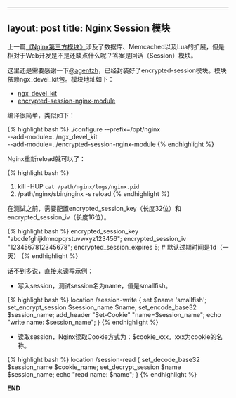 
---
layout: post
title: Nginx Session 模块
---
上一篇[《Nginx第三方模块》](http://chenxiaoyu.org/2011/10/30/nginx-modules.html)涉及了数据库、Memcached以及Lua的扩展，但是相对于Web开发是不是还缺点什么呢？答案是回话（Session）模块。

这里还是需要感谢一下[@agentzh](http://weibo.com/agentzh)，已经封装好了encrypted-session模块。模块依赖ngx_devel_kit包。模块地址如下：

* [ngx_devel_kit](https://github.com/simpl/ngx_devel_kit)
* [encrypted-session-nginx-module](https://github.com/agentzh/encrypted-session-nginx-module)

编译很简单，类似如下：

{% highlight bash %}
./configure --prefix=/opt/nginx \
    --add-module=../ngx_devel_kit \
    --add-module=../encrypted-session-nginx-module
{% endhighlight %}

Nginx重新reload就可以了：

{% highlight bash %}
1. kill -HUP `cat /path/nginx/logs/nginx.pid`
2. /path/nginx/sbin/nginx -s reload
{% endhighlight %}

在测试之前，需要配置encrypted_session_key（长度32位）和encrypted_session_iv（长度16位）。

{% highlight bash %}
encrypted_session_key "abcdefghijklmnopqrstuvwxyz123456";
encrypted_session_iv "1234567812345678";
encrypted_session_expires 5; # 默认过期时间是1d（一天）
{% endhighlight %}

话不到多说，直接来读写示例：

* 写入session，测试session名为name，值是smallfish。

{% highlight bash %}
location /session-write {
    set $name 'smallfish';
    set_encrypt_session $session_name $name;
    set_encode_base32 $session_name;
    add_header "Set-Cookie" "name=$session_name";
    echo "write name: $session_name";
}
{% endhighlight %}

* 读取session，Nginx读取Cookie方式为：$cookie_xxx。xxx为cookie的名称。

{% highlight bash %}
location /session-read {
    set_decode_base32 $session_name $cookie_name;
    set_decrypt_session $name $session_name;
    echo "read name: $name";
}
{% endhighlight %}


__END__
